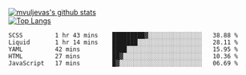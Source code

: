 [![mvuljevas's github stats](https://github-readme-stats.vercel.app/api?username=mvuljevas&show_icons=true&theme=dracula)](https://www.mvuljevas.com)
<br>
[![Top Langs](https://github-readme-stats.vercel.app/api/top-langs/?username=mvuljevas&theme=dracula)](https://www.mvuljevas.com)

<!--START_SECTION:waka-->
```text
SCSS         1 hr 43 mins    █████████▓░░░░░░░░░░░░░░░   38.88 % 
Liquid       1 hr 14 mins    ███████░░░░░░░░░░░░░░░░░░   28.11 % 
YAML         42 mins         ████░░░░░░░░░░░░░░░░░░░░░   15.95 % 
HTML         27 mins         ██▓░░░░░░░░░░░░░░░░░░░░░░   10.36 % 
JavaScript   17 mins         █▓░░░░░░░░░░░░░░░░░░░░░░░   06.69 % 
```
<!--END_SECTION:waka-->
